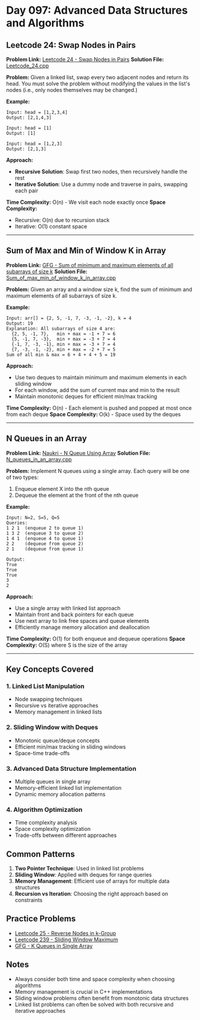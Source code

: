 # Day 097: Advanced Data Structures and Algorithms

## Leetcode 24: Swap Nodes in Pairs

**Problem Link:** [Leetcode 24 - Swap Nodes in Pairs](https://leetcode.com/problems/swap-nodes-in-pairs/)
**Solution File:** [Leetcode_24.cpp](./Leetcode_24.cpp)

**Problem:**
Given a linked list, swap every two adjacent nodes and return its head. You must solve the problem without modifying the values in the list's nodes (i.e., only nodes themselves may be changed.)

**Example:**

```
Input: head = [1,2,3,4]
Output: [2,1,4,3]

Input: head = [1]
Output: [1]

Input: head = [1,2,3]
Output: [2,1,3]
```

**Approach:**

- **Recursive Solution**: Swap first two nodes, then recursively handle the rest
- **Iterative Solution**: Use a dummy node and traverse in pairs, swapping each pair

**Time Complexity:** O(n) - We visit each node exactly once
**Space Complexity:**

- Recursive: O(n) due to recursion stack
- Iterative: O(1) constant space

---

## Sum of Max and Min of Window K in Array

**Problem Link:** [GFG - Sum of minimum and maximum elements of all subarrays of size k](https://www.geeksforgeeks.org/dsa/sum-minimum-maximum-elements-subarrays-size-k/)
**Solution File:** [Sum_of_max_min_of_window_k_in_array.cpp](./Sum_of_max_min_of_window_k_in_array.cpp)

**Problem:**
Given an array and a window size k, find the sum of minimum and maximum elements of all subarrays of size k.

**Example:**

```
Input: arr[] = {2, 5, -1, 7, -3, -1, -2}, k = 4
Output: 19
Explanation: All subarrays of size 4 are:
  {2, 5, -1, 7},   min + max = -1 + 7 = 6
  {5, -1, 7, -3},  min + max = -3 + 7 = 4
  {-1, 7, -3, -1}, min + max = -3 + 7 = 4
  {7, -3, -1, -2}, min + max = -2 + 7 = 5
Sum of all min & max = 6 + 4 + 4 + 5 = 19
```

**Approach:**

- Use two deques to maintain minimum and maximum elements in each sliding window
- For each window, add the sum of current max and min to the result
- Maintain monotonic deques for efficient min/max tracking

**Time Complexity:** O(n) - Each element is pushed and popped at most once from each deque
**Space Complexity:** O(k) - Space used by the deques

---

## N Queues in an Array

**Problem Link:** [Naukri - N Queue Using Array](https://www.naukri.com/code360/problems/n-queue-using-array_1170053)
**Solution File:** [N_queues_in_an_array.cpp](./N_queues_in_an_array.cpp)

**Problem:**
Implement N queues using a single array. Each query will be one of two types:

1. Enqueue element X into the nth queue
2. Dequeue the element at the front of the nth queue

**Example:**

```
Input: N=2, S=5, Q=5
Queries:
1 2 1  (enqueue 2 to queue 1)
1 3 2  (enqueue 3 to queue 2)
1 4 1  (enqueue 4 to queue 1)
2 2    (dequeue from queue 2)
2 1    (dequeue from queue 1)

Output:
True
True
True
3
2
```

**Approach:**

- Use a single array with linked list approach
- Maintain front and back pointers for each queue
- Use next array to link free spaces and queue elements
- Efficiently manage memory allocation and deallocation

**Time Complexity:** O(1) for both enqueue and dequeue operations
**Space Complexity:** O(S) where S is the size of the array

---

## Key Concepts Covered

### 1. **Linked List Manipulation**

- Node swapping techniques
- Recursive vs iterative approaches
- Memory management in linked lists

### 2. **Sliding Window with Deques**

- Monotonic queue/deque concepts
- Efficient min/max tracking in sliding windows
- Space-time trade-offs

### 3. **Advanced Data Structure Implementation**

- Multiple queues in single array
- Memory-efficient linked list implementation
- Dynamic memory allocation patterns

### 4. **Algorithm Optimization**

- Time complexity analysis
- Space complexity optimization
- Trade-offs between different approaches

## Common Patterns

1. **Two Pointer Technique**: Used in linked list problems
2. **Sliding Window**: Applied with deques for range queries
3. **Memory Management**: Efficient use of arrays for multiple data structures
4. **Recursion vs Iteration**: Choosing the right approach based on constraints

## Practice Problems

- [Leetcode 25 - Reverse Nodes in k-Group](https://leetcode.com/problems/reverse-nodes-in-k-group/)
- [Leetcode 239 - Sliding Window Maximum](https://leetcode.com/problems/sliding-window-maximum/)
- [GFG - K Queues in Single Array](https://www.geeksforgeeks.org/efficiently-implement-k-queues-single-array/)

## Notes

- Always consider both time and space complexity when choosing algorithms
- Memory management is crucial in C++ implementations
- Sliding window problems often benefit from monotonic data structures
- Linked list problems can often be solved with both recursive and iterative approaches
